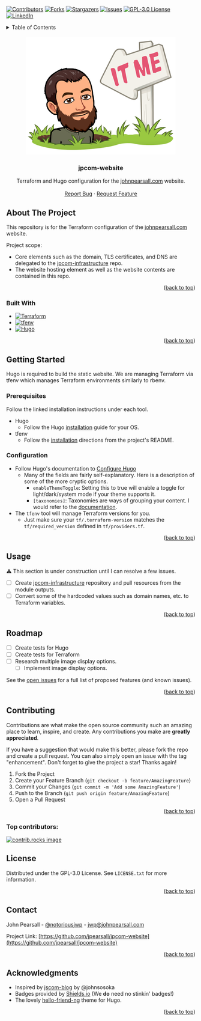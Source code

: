 <!-- Template kindly borrowed from https://github.com/othneildrew/Best-README-Template -->
<a id="readme-top"></a>


<!-- PROJECT SHIELDS -->
<!--
*** I'm using markdown "reference style" links for readability.
*** Reference links are enclosed in brackets [ ] instead of parentheses ( ).
*** See the bottom of this document for the declaration of the reference variables
*** for contributors-url, forks-url, etc. This is an optional, concise syntax you may use.
*** https://www.markdownguide.org/basic-syntax/#reference-style-links
-->
[![Contributors][contributors-shield]][contributors-url]
[![Forks][forks-shield]][forks-url]
[![Stargazers][stars-shield]][stars-url]
[![Issues][issues-shield]][issues-url]
[![GPL-3.0 License][license-shield]][license-url]
[![LinkedIn][linkedin-shield]][linkedin-url]


<!-- TABLE OF CONTENTS -->
<details>
  <summary>Table of Contents</summary>
  <ol>
    <li>
      <a href="#about-the-project">About The Project</a>
      <ul>
        <li><a href="#built-with">Built With</a></li>
      </ul>
    </li>
    <li>
      <a href="#getting-started">Getting Started</a>
      <ul>
        <li><a href="#prerequisites">Prerequisites</a></li>
        <li><a href="#configuration">Configuration</a></li>
      </ul>
    </li>
    <li><a href="#usage">Usage</a></li>
    <li><a href="#roadmap">Roadmap</a></li>
    <li><a href="#contributing">Contributing</a></li>
    <li><a href="#license">License</a></li>
    <li><a href="#contact">Contact</a></li>
    <li><a href="#acknowledgments">Acknowledgments</a></li>
  </ol>
</details>


<!-- PROJECT LOGO -->
<br />
<div align="center">
  <a href="https://github.com/jpearsall/jpcom-website">
    <img src="images/logo.png" alt="Logo" width="398" height="313">
  </a>

<h3 align="center">jpcom-website</h3>

  <p align="center">
    Terraform and Hugo configuration for the <a href="https://johnpearsall.com">johnpearsall.com</a> website.
    <br />
    <br />
    <a href="https://github.com/jpearsall/jpcom-website/issues/new?labels=bug&template=bug-report---.md">Report Bug</a>
    ·
    <a href="https://github.com/jpearsall/jpcom-website/issues/new?labels=enhancement&template=feature-request---.md">Request Feature</a>
  </p>
</div>


<!-- ABOUT THE PROJECT -->
<a id="about-the-project"></a>
## About The Project

This repository is for the Terraform configuration of the [johnpearsall.com](johnpearsall.com) website.

Project scope:
* Core elements such as the domain, TLS certificates, and DNS are delegated to the [jpcom-infrastructure](https://github.com/jpearsall/jpcom-infrastructure) repo.
* The website hosting element as well as the website contents are contained in this repo.

<p align="right">(<a href="#readme-top">back to top</a>)</p>

### Built With

* [![Terraform][Terraform]][Terraform-url]
* [![tfenv][Tfenv]][Tfenv-url]
* [![Hugo][Hugo]][Hugo-url]

<p align="right">(<a href="#readme-top">back to top</a>)</p>


<!-- GETTING STARTED -->
## Getting Started

Hugo is required to build the static website. We are managing Terraform via tfenv which manages Terraform environments similarly to rbenv.

### Prerequisites

Follow the linked installation instructions under each tool.

* Hugo
  * Follow the Hugo [installation](https://gohugo.io/installation/) guide for your OS.
* tfenv
  * Follow the [installation](https://github.com/tfutils/tfenv?tab=readme-ov-file#installation) directions from the project's README.

### Configuration

- Follow Hugo's documentation to [Configure Hugo](https://gohugo.io/getting-started/configuration/)
   - Many of the fields are fairly self-explanatory. Here is a description of some of the more cryptic options.
      - `enableThemeToggle`: Setting this to true will enable a toggle for light/dark/system mode if your theme supports it.
      - `[taxonomies]`: Taxonomies are ways of grouping your content. I would refer to the [documentation](https://gohugo.io/content-management/taxonomies/). 
- The `tfenv` tool will manage Terraform versions for you.
   - Just make sure your `tf/.terraform-version` matches the `tf/required_version` defined in `tf/providers.tf`.

<p align="right">(<a href="#readme-top">back to top</a>)</p>


<!-- USAGE EXAMPLES -->
## Usage

⚠️ This section is under construction until I can resolve a few issues.
* [ ] Create [jpcom-infrastructure](https://github.com/jpearsall/jpcom-infrastructure) repository and pull resources from the module outputs.
* [ ] Convert some of the hardcoded values such as domain names, etc. to Terraform variables.

<p align="right">(<a href="#readme-top">back to top</a>)</p>


<!-- ROADMAP -->
## Roadmap

- [ ] Create tests for Hugo
- [ ] Create tests for Terraform
- [ ] Research multiple image display options.
    - [ ] Implement image display options.

See the [open issues](https://github.com/jpearsall/jpcom-website/issues) for a full list of proposed features (and known issues).

<p align="right">(<a href="#readme-top">back to top</a>)</p>



<!-- CONTRIBUTING -->
## Contributing

Contributions are what make the open source community such an amazing place to learn, inspire, and create. Any contributions you make are **greatly appreciated**.

If you have a suggestion that would make this better, please fork the repo and create a pull request. You can also simply open an issue with the tag "enhancement".
Don't forget to give the project a star! Thanks again!

1. Fork the Project
2. Create your Feature Branch (`git checkout -b feature/AmazingFeature`)
3. Commit your Changes (`git commit -m 'Add some AmazingFeature'`)
4. Push to the Branch (`git push origin feature/AmazingFeature`)
5. Open a Pull Request

<p align="right">(<a href="#readme-top">back to top</a>)</p>

### Top contributors:

<a href="https://github.com/jpearsall/jpcom-website/graphs/contributors">
  <img src="https://contrib.rocks/image?repo=jpearsall/jpcom-website" alt="contrib.rocks image" />
</a>



<!-- LICENSE -->
## License

Distributed under the GPL-3.0 License. See `LICENSE.txt` for more information.

<p align="right">(<a href="#readme-top">back to top</a>)</p>



<!-- CONTACT -->
## Contact

John Pearsall - [@notoriousjwp](https://twitter.com/notoriousjwp) - [jwp@johnpearsall.com](mailto:jwp@johnpearsall.com)

Project Link: [https://github.com/jpearsall/jpcom-website](https://github.com/jpearsall/jpcom-website)

<p align="right">(<a href="#readme-top">back to top</a>)</p>



<!-- ACKNOWLEDGMENTS -->
## Acknowledgments

* Inspired by [jscom-blog](https://github.com/johnsosoka/jscom-blog) by @johnsosoka
* Badges provided by [Shields.io](https://shields.io) (We **do** need no stinkin' badges!)
* The lovely [hello-friend-ng](https://themes.gohugo.io/themes/hugo-theme-hello-friend-ng/) theme for Hugo.

<p align="right">(<a href="#readme-top">back to top</a>)</p>

<!-- MARKDOWN LINKS & IMAGES -->
<!-- https://www.markdownguide.org/basic-syntax/#reference-style-links -->
[contributors-shield]: https://img.shields.io/github/contributors/jpearsall/jpcom-website.svg?style=for-the-badge
[contributors-url]: https://github.com/jpearsall/jpcom-website/graphs/contributors
[forks-shield]: https://img.shields.io/github/forks/jpearsall/jpcom-website.svg?style=for-the-badge
[forks-url]: https://github.com/jpearsall/jpcom-website/network/members
[stars-shield]: https://img.shields.io/github/stars/jpearsall/jpcom-website.svg?style=for-the-badge
[stars-url]: https://github.com/jpearsall/jpcom-website/stargazers
[issues-shield]: https://img.shields.io/github/issues/jpearsall/jpcom-website.svg?style=for-the-badge
[issues-url]: https://github.com/jpearsall/jpcom-website/issues
[license-shield]: https://img.shields.io/github/license/jpearsall/jpcom-website.svg?style=for-the-badge
[license-url]: https://github.com/jpearsall/jpcom-website/blob/master/LICENSE.txt
[linkedin-shield]: https://img.shields.io/badge/-LinkedIn-black.svg?style=for-the-badge&logo=linkedin&colorB=555
[linkedin-url]: https://linkedin.com/in/jwpearsall

[Terraform]: https://img.shields.io/badge/terraform-7b42bc?style=for-the-badge&logo=terraform&logoColor=white
[Terraform-url]: https://terraform.io/
[Tfenv]: https://img.shields.io/badge/tfenv-000000?style=for-the-badge&logo=github&logoColor=white
[Tfenv-url]: https://github.com/tfutils/tfenv
[Hugo]: https://img.shields.io/badge/hugo-00875d?style=for-the-badge&logo=hugo&logoColor=white
[Hugo-url]: https://gohugo.io/
